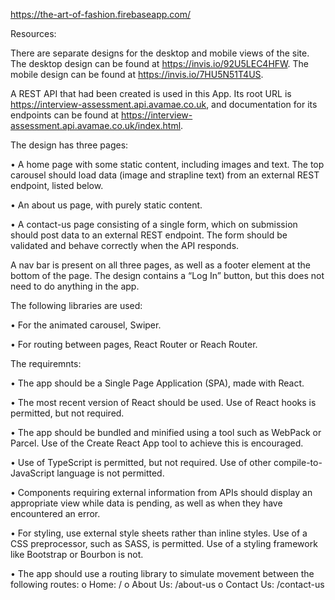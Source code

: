https://the-art-of-fashion.firebaseapp.com/

Resources: 

There are separate designs for the desktop and mobile views of the site. The desktop design can
be found at https://invis.io/92U5LEC4HFW. The mobile design can be found at
https://invis.io/7HU5N51T4US.

A REST API that had been created is used in this App. Its root URL is https://interview-assessment.api.avamae.co.uk, and documentation for its endpoints can be found at
https://interview-assessment.api.avamae.co.uk/index.html.

The design has three pages:

• A home page with some static content, including images and text. The top carousel should
load data (image and strapline text) from an external REST endpoint, listed below.

• An about us page, with purely static content.

• A contact-us page consisting of a single form, which on submission should post data to an
external REST endpoint. The form should be validated and behave correctly when the API
responds.

A nav bar is present on all three pages, as well as a footer element at the bottom of the
page. The design contains a “Log In” button, but this does not need to do anything in the app.

The following libraries are used: 

• For the animated carousel, Swiper.

• For routing between pages, React Router or Reach Router.

The requiremnts: 

• The app should be a Single Page Application (SPA), made with React.

• The most recent version of React should be used. Use of React hooks is permitted, but not
required.

• The app should be bundled and minified using a tool such as WebPack or Parcel. Use of
the Create React App tool to achieve this is encouraged.

• Use of TypeScript is permitted, but not required. Use of other compile-to-JavaScript
language is not permitted.

• Components requiring external information from APIs should display an appropriate view
while data is pending, as well as when they have encountered an error.

• For styling, use external style sheets rather than inline styles. Use of a CSS preprocessor,
such as SASS, is permitted. Use of a styling framework like Bootstrap or Bourbon is not.

• The app should use a routing library to simulate movement between the following routes:
o Home: /
o About Us: /about-us
o Contact Us: /contact-us
